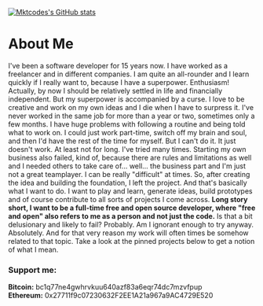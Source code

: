 [![Mktcodes's GitHub stats](https://github-readme-stats.vercel.app/api?username=mktcode&show_icons=true)](https://github.com/anuraghazra/github-readme-stats)

# About Me

I've been a software developer for 15 years now. I have worked as a freelancer and in different companies. I am quite an all-rounder and I learn quickly if I really want to, because I have a superpower. Enthusiasm! Actually, by now I should be relatively settled in life and financially independent. But my superpower is accompanied by a curse. I love to be creative and work on my own ideas and I die when I have to surpress it. I've never worked in the same job for more than a year or two, sometimes only a few months. I have huge problems with following a routine and being told what to work on. I could just work part-time, switch off my brain and soul, and then I'd have the rest of the time for myself. But I can't do it. It just doesn't work. At least not for long. I've tried many times. Starting my own business also failed, kind of, because there are rules and limitations as well and I needed others to take care of... well... the business part and I'm just not a great teamplayer. I can be really "difficult" at times. So, after creating the idea and building the foundation, I left the project. And that's basically what I want to do. I want to play and learn, generate ideas, build prototypes and of course contribute to all sorts of projects I come across. **Long story short, I want to be a full-time free and open source developer, where "free and open" also refers to me as a person and not just the code.** Is that a bit delusionary and likely to fail? Probably. Am I ignorant enough to try anyway. Absolutely. And for that very reason my work will often times be somehow related to that topic. Take a look at the pinned projects below to get a notion of what I mean.

### Support me:
**Bitcoin:** bc1q77ne4gwhrvkuu640azf83a6eqr74dc7mzvfpup<br>
**Ethereum:** 0x27711f9c07230632F2EE1A21a967a9AC4729E520
